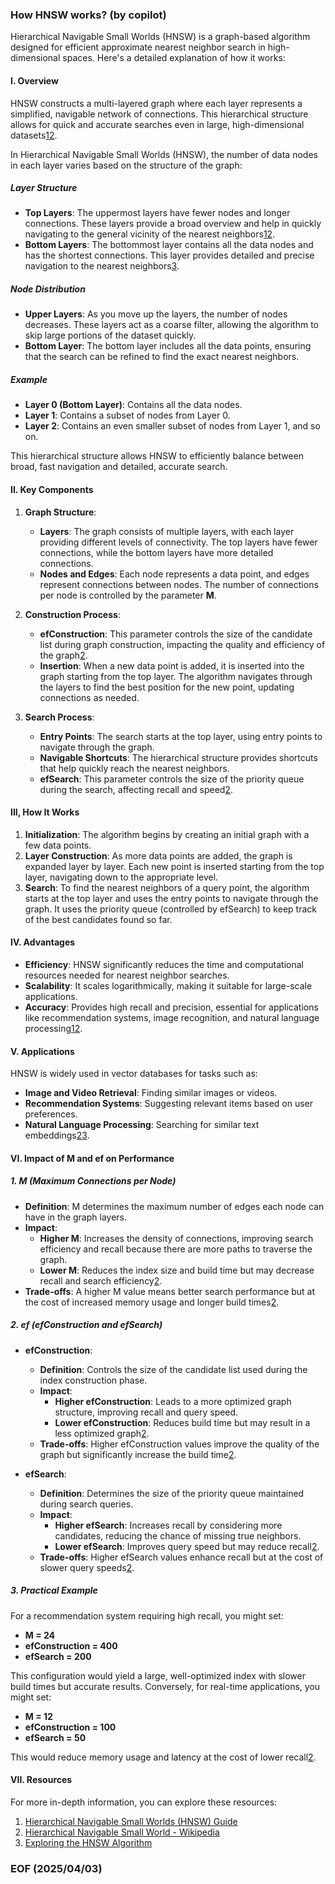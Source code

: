 ### How HNSW works? (by copilot)

Hierarchical Navigable Small Worlds (HNSW) is a graph-based algorithm designed for efficient approximate nearest neighbor search in high-dimensional spaces. Here's a detailed explanation of how it works:


#### I. Overview
HNSW constructs a multi-layered graph where each layer represents a simplified, navigable network of connections. This hierarchical structure allows for quick and accurate searches even in large, high-dimensional datasets[1](https://www.datastax.com/guides/hierarchical-navigable-small-worlds)[2](https://en.wikipedia.org/wiki/Hierarchical_navigable_small_world).

In Hierarchical Navigable Small Worlds (HNSW), the number of data nodes in each layer varies based on the structure of the graph:

##### Layer Structure
- **Top Layers**: The uppermost layers have fewer nodes and longer connections. These layers provide a broad overview and help in quickly navigating to the general vicinity of the nearest neighbors[1](https://www.datastax.com/guides/hierarchical-navigable-small-worlds)[2](https://www.pinecone.io/learn/series/faiss/hnsw/).
- **Bottom Layers**: The bottommost layer contains all the data nodes and has the shortest connections. This layer provides detailed and precise navigation to the nearest neighbors[3](https://zilliz.com/learn/hierarchical-navigable-small-worlds-HNSW).

##### Node Distribution
- **Upper Layers**: As you move up the layers, the number of nodes decreases. These layers act as a coarse filter, allowing the algorithm to skip large portions of the dataset quickly.
- **Bottom Layer**: The bottom layer includes all the data points, ensuring that the search can be refined to find the exact nearest neighbors.

##### Example
- **Layer 0 (Bottom Layer)**: Contains all the data nodes.
- **Layer 1**: Contains a subset of nodes from Layer 0.
- **Layer 2**: Contains an even smaller subset of nodes from Layer 1, and so on.

This hierarchical structure allows HNSW to efficiently balance between broad, fast navigation and detailed, accurate search.


#### II. Key Components
1. **Graph Structure**:
   - **Layers**: The graph consists of multiple layers, with each layer providing different levels of connectivity. The top layers have fewer connections, while the bottom layers have more detailed connections.
   - **Nodes and Edges**: Each node represents a data point, and edges represent connections between nodes. The number of connections per node is controlled by the parameter **M**.

2. **Construction Process**:
   - **efConstruction**: This parameter controls the size of the candidate list during graph construction, impacting the quality and efficiency of the graph[2](https://en.wikipedia.org/wiki/Hierarchical_navigable_small_world).
   - **Insertion**: When a new data point is added, it is inserted into the graph starting from the top layer. The algorithm navigates through the layers to find the best position for the new point, updating connections as needed.

3. **Search Process**:
   - **Entry Points**: The search starts at the top layer, using entry points to navigate through the graph.
   - **Navigable Shortcuts**: The hierarchical structure provides shortcuts that help quickly reach the nearest neighbors.
   - **efSearch**: This parameter controls the size of the priority queue during the search, affecting recall and speed[2](https://en.wikipedia.org/wiki/Hierarchical_navigable_small_world).


#### III, How It Works
1. **Initialization**: The algorithm begins by creating an initial graph with a few data points.
2. **Layer Construction**: As more data points are added, the graph is expanded layer by layer. Each new point is inserted starting from the top layer, navigating down to the appropriate level.
3. **Search**: To find the nearest neighbors of a query point, the algorithm starts at the top layer and uses the entry points to navigate through the graph. It uses the priority queue (controlled by efSearch) to keep track of the best candidates found so far.


#### IV. Advantages
- **Efficiency**: HNSW significantly reduces the time and computational resources needed for nearest neighbor searches.
- **Scalability**: It scales logarithmically, making it suitable for large-scale applications.
- **Accuracy**: Provides high recall and precision, essential for applications like recommendation systems, image recognition, and natural language processing[1](https://www.datastax.com/guides/hierarchical-navigable-small-worlds)[2](https://en.wikipedia.org/wiki/Hierarchical_navigable_small_world).


#### V. Applications
HNSW is widely used in vector databases for tasks such as:
- **Image and Video Retrieval**: Finding similar images or videos.
- **Recommendation Systems**: Suggesting relevant items based on user preferences.
- **Natural Language Processing**: Searching for similar text embeddings[2](https://en.wikipedia.org/wiki/Hierarchical_navigable_small_world)[3](https://myscale.com/blog/hnsw-algorithm-exploration/).


#### VI. Impact of M and ef on Performance
##### 1. **M (Maximum Connections per Node)**
- **Definition**: M determines the maximum number of edges each node can have in the graph layers.
- **Impact**:
  - **Higher M**: Increases the density of connections, improving search efficiency and recall because there are more paths to traverse the graph.
  - **Lower M**: Reduces the index size and build time but may decrease recall and search efficiency[2](https://zilliz.com/ai-faq/what-are-the-key-configuration-parameters-for-an-hnsw-index-such-as-m-and-efconstructionefsearch-and-how-does-each-influence-the-tradeoff-between-index-size-build-time-query-speed-and-recall).
- **Trade-offs**: A higher M value means better search performance but at the cost of increased memory usage and longer build times[2](https://zilliz.com/ai-faq/what-are-the-key-configuration-parameters-for-an-hnsw-index-such-as-m-and-efconstructionefsearch-and-how-does-each-influence-the-tradeoff-between-index-size-build-time-query-speed-and-recall).

##### 2. **ef (efConstruction and efSearch)**
- **efConstruction**:
  - **Definition**: Controls the size of the candidate list used during the index construction phase.
  - **Impact**:
    - **Higher efConstruction**: Leads to a more optimized graph structure, improving recall and query speed.
    - **Lower efConstruction**: Reduces build time but may result in a less optimized graph[2](https://zilliz.com/ai-faq/what-are-the-key-configuration-parameters-for-an-hnsw-index-such-as-m-and-efconstructionefsearch-and-how-does-each-influence-the-tradeoff-between-index-size-build-time-query-speed-and-recall).
  - **Trade-offs**: Higher efConstruction values improve the quality of the graph but significantly increase the build time[2](https://zilliz.com/ai-faq/what-are-the-key-configuration-parameters-for-an-hnsw-index-such-as-m-and-efconstructionefsearch-and-how-does-each-influence-the-tradeoff-between-index-size-build-time-query-speed-and-recall).

- **efSearch**:
  - **Definition**: Determines the size of the priority queue maintained during search queries.
  - **Impact**:
    - **Higher efSearch**: Increases recall by considering more candidates, reducing the chance of missing true neighbors.
    - **Lower efSearch**: Improves query speed but may reduce recall[2](https://zilliz.com/ai-faq/what-are-the-key-configuration-parameters-for-an-hnsw-index-such-as-m-and-efconstructionefsearch-and-how-does-each-influence-the-tradeoff-between-index-size-build-time-query-speed-and-recall).
  - **Trade-offs**: Higher efSearch values enhance recall but at the cost of slower query speeds[2](https://zilliz.com/ai-faq/what-are-the-key-configuration-parameters-for-an-hnsw-index-such-as-m-and-efconstructionefsearch-and-how-does-each-influence-the-tradeoff-between-index-size-build-time-query-speed-and-recall).


##### 3. Practical Example
For a recommendation system requiring high recall, you might set:
- **M = 24**
- **efConstruction = 400**
- **efSearch = 200**

This configuration would yield a large, well-optimized index with slower build times but accurate results. Conversely, for real-time applications, you might set:
- **M = 12**
- **efConstruction = 100**
- **efSearch = 50**

This would reduce memory usage and latency at the cost of lower recall[2](https://zilliz.com/ai-faq/what-are-the-key-configuration-parameters-for-an-hnsw-index-such-as-m-and-efconstructionefsearch-and-how-does-each-influence-the-tradeoff-between-index-size-build-time-query-speed-and-recall).


#### VII. Resources
For more in-depth information, you can explore these resources:
1. [Hierarchical Navigable Small Worlds (HNSW) Guide](https://www.datastax.com/guides/hierarchical-navigable-small-worlds)
2. [Hierarchical Navigable Small World - Wikipedia](https://en.wikipedia.org/wiki/Hierarchical_navigable_small_world)
3. [Exploring the HNSW Algorithm](https://myscale.com/blog/hnsw-algorithm-exploration/)


### EOF (2025/04/03)
